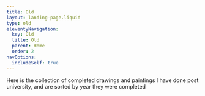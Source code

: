 ```yaml
---
title: Old
layout: landing-page.liquid
type: old
eleventyNavigation:
  key: Old
  title: Old
  parent: Home
  order: 2
navOptions:
  includeSelf: true
---
```


Here is the collection of completed drawings and paintings I have done post university, and are sorted by year they were completed
